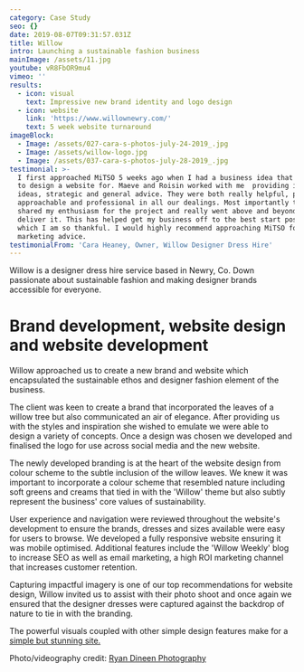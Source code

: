 ```yaml
---
category: Case Study
seo: {}
date: 2019-08-07T09:31:57.031Z
title: Willow
intro: Launching a sustainable fashion business
mainImage: /assets/11.jpg
youtube: vR8FbOR9mu4
vimeo: ''
results:
  - icon: visual
    text: Impressive new brand identity and logo design
  - icon: website
    link: 'https://www.willownewry.com/'
    text: 5 week website turnaround
imageBlock:
  - Image: /assets/027-cara-s-photos-july-24-2019_.jpg
  - Image: /assets/willow-logo.jpg
  - Image: /assets/037-cara-s-photos-july-28-2019_.jpg
testimonial: >-
  I first approached MiTSO 5 weeks ago when I had a business idea that I wanted
  to design a website for. Maeve and Roisin worked with me  providing innovative
  ideas, strategic and general advice. They were both really helpful, positive,
  approachable and professional in all our dealings. Most importantly they
  shared my enthusiasm for the project and really went above and beyond to
  deliver it. This has helped get my business off to the best start possible for
  which I am so thankful. I would highly recommend approaching MiTSO for
  marketing advice.
testimonialFrom: 'Cara Heaney, Owner, Willow Designer Dress Hire'
---
```

Willow is a designer dress hire service based in Newry, Co. Down passionate about sustainable fashion and making designer brands accessible for everyone.

# **Brand development, website design and website development**

Willow approached us to create a new brand and website which encapsulated the sustainable ethos and designer fashion element of the business.

The client was keen to create a brand that incorporated the leaves of a willow tree but also communicated an air of elegance. After providing us with the styles and inspiration she wished to emulate we were able to design a variety of concepts. Once a design was chosen we developed and finalised the logo for use across social media and the new website.

The newly developed branding is at the heart of the website design from colour scheme to the subtle inclusion of the willow leaves. We knew it was important to incorporate a colour scheme that resembled nature including soft greens and creams that tied in with the 'Willow' theme but also subtly represent the business' core values of sustainability. 

User experience and navigation were reviewed throughout the website's development to ensure the brands, dresses and sizes available were easy for users to browse. We developed a fully responsive website ensuring it was mobile optimised. Additional features include the 'Willow Weekly' blog to increase SEO as well as email marketing, a high ROI marketing channel that increases customer retention. 

Capturing impactful imagery is one of our top recommendations for website design, Willow invited us to assist with their photo shoot and once again we ensured that the designer dresses were captured against the backdrop of nature to tie in with the branding. 

The powerful visuals coupled with other simple design features make for a [simple but stunning site.](willownewry.com)

Photo/videography credit: [Ryan Dineen Photography](https://www.facebook.com/RyanDineenPhotography/)

